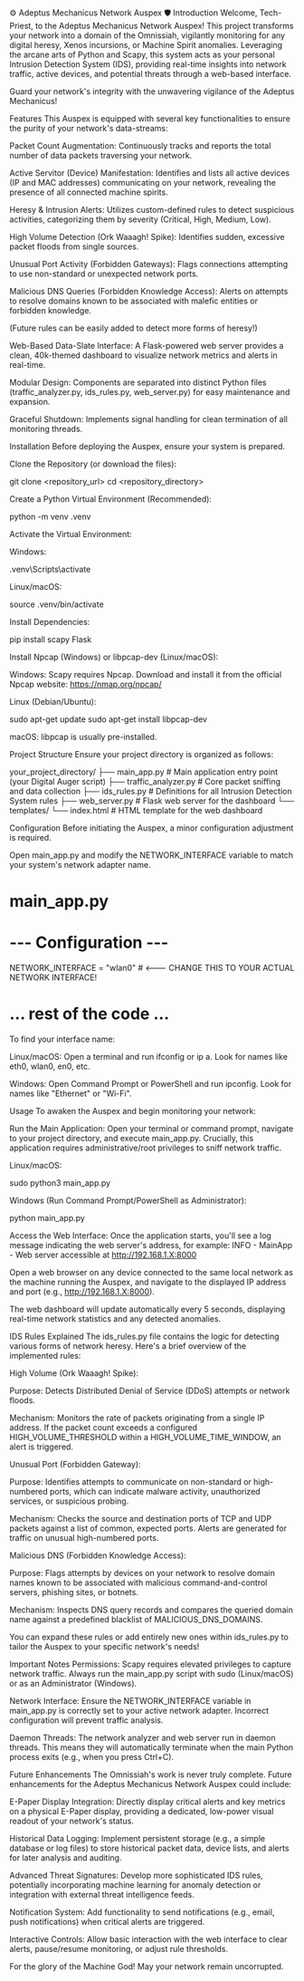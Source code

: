 ⚙️ Adeptus Mechanicus Network Auspex 🛡️
Introduction
Welcome, Tech-Priest, to the Adeptus Mechanicus Network Auspex! This project transforms your network into a domain of the Omnissiah, vigilantly monitoring for any digital heresy, Xenos incursions, or Machine Spirit anomalies. Leveraging the arcane arts of Python and Scapy, this system acts as your personal Intrusion Detection System (IDS), providing real-time insights into network traffic, active devices, and potential threats through a web-based interface.

Guard your network's integrity with the unwavering vigilance of the Adeptus Mechanicus!

Features
This Auspex is equipped with several key functionalities to ensure the purity of your network's data-streams:

Packet Count Augmentation: Continuously tracks and reports the total number of data packets traversing your network.

Active Servitor (Device) Manifestation: Identifies and lists all active devices (IP and MAC addresses) communicating on your network, revealing the presence of all connected machine spirits.

Heresy & Intrusion Alerts: Utilizes custom-defined rules to detect suspicious activities, categorizing them by severity (Critical, High, Medium, Low).

High Volume Detection (Ork Waaagh! Spike): Identifies sudden, excessive packet floods from single sources.

Unusual Port Activity (Forbidden Gateways): Flags connections attempting to use non-standard or unexpected network ports.

Malicious DNS Queries (Forbidden Knowledge Access): Alerts on attempts to resolve domains known to be associated with malefic entities or forbidden knowledge.

(Future rules can be easily added to detect more forms of heresy!)

Web-Based Data-Slate Interface: A Flask-powered web server provides a clean, 40k-themed dashboard to visualize network metrics and alerts in real-time.

Modular Design: Components are separated into distinct Python files (traffic_analyzer.py, ids_rules.py, web_server.py) for easy maintenance and expansion.

Graceful Shutdown: Implements signal handling for clean termination of all monitoring threads.

Installation
Before deploying the Auspex, ensure your system is prepared.

Clone the Repository (or download the files):

git clone <repository_url>
cd <repository_directory>

Create a Python Virtual Environment (Recommended):

python -m venv .venv

Activate the Virtual Environment:

Windows:

.venv\Scripts\activate

Linux/macOS:

source .venv/bin/activate

Install Dependencies:

pip install scapy Flask

Install Npcap (Windows) or libpcap-dev (Linux/macOS):

Windows: Scapy requires Npcap. Download and install it from the official Npcap website: https://nmap.org/npcap/

Linux (Debian/Ubuntu):

sudo apt-get update
sudo apt-get install libpcap-dev

macOS: libpcap is usually pre-installed.

Project Structure
Ensure your project directory is organized as follows:

your_project_directory/
├── main_app.py             # Main application entry point (your Digital Auger script)
├── traffic_analyzer.py     # Core packet sniffing and data collection
├── ids_rules.py            # Definitions for all Intrusion Detection System rules
├── web_server.py           # Flask web server for the dashboard
└── templates/
    └── index.html          # HTML template for the web dashboard

Configuration
Before initiating the Auspex, a minor configuration adjustment is required.

Open main_app.py and modify the NETWORK_INTERFACE variable to match your system's network adapter name.

# main_app.py

# --- Configuration ---
NETWORK_INTERFACE = "wlan0"  # <--- CHANGE THIS TO YOUR ACTUAL NETWORK INTERFACE!
# ... rest of the code ...

To find your interface name:

Linux/macOS: Open a terminal and run ifconfig or ip a. Look for names like eth0, wlan0, en0, etc.

Windows: Open Command Prompt or PowerShell and run ipconfig. Look for names like "Ethernet" or "Wi-Fi".

Usage
To awaken the Auspex and begin monitoring your network:

Run the Main Application:
Open your terminal or command prompt, navigate to your project directory, and execute main_app.py. Crucially, this application requires administrative/root privileges to sniff network traffic.

Linux/macOS:

sudo python3 main_app.py

Windows (Run Command Prompt/PowerShell as Administrator):

python main_app.py

Access the Web Interface:
Once the application starts, you'll see a log message indicating the web server's address, for example:
INFO - MainApp - Web server accessible at http://192.168.1.X:8000

Open a web browser on any device connected to the same local network as the machine running the Auspex, and navigate to the displayed IP address and port (e.g., http://192.168.1.X:8000).

The web dashboard will update automatically every 5 seconds, displaying real-time network statistics and any detected anomalies.

IDS Rules Explained
The ids_rules.py file contains the logic for detecting various forms of network heresy. Here's a brief overview of the implemented rules:

High Volume (Ork Waaagh! Spike):

Purpose: Detects Distributed Denial of Service (DDoS) attempts or network floods.

Mechanism: Monitors the rate of packets originating from a single IP address. If the packet count exceeds a configured HIGH_VOLUME_THRESHOLD within a HIGH_VOLUME_TIME_WINDOW, an alert is triggered.

Unusual Port (Forbidden Gateway):

Purpose: Identifies attempts to communicate on non-standard or high-numbered ports, which can indicate malware activity, unauthorized services, or suspicious probing.

Mechanism: Checks the source and destination ports of TCP and UDP packets against a list of common, expected ports. Alerts are generated for traffic on unusual high-numbered ports.

Malicious DNS (Forbidden Knowledge Access):

Purpose: Flags attempts by devices on your network to resolve domain names known to be associated with malicious command-and-control servers, phishing sites, or botnets.

Mechanism: Inspects DNS query records and compares the queried domain name against a predefined blacklist of MALICIOUS_DNS_DOMAINS.

You can expand these rules or add entirely new ones within ids_rules.py to tailor the Auspex to your specific network's needs!

Important Notes
Permissions: Scapy requires elevated privileges to capture network traffic. Always run the main_app.py script with sudo (Linux/macOS) or as an Administrator (Windows).

Network Interface: Ensure the NETWORK_INTERFACE variable in main_app.py is correctly set to your active network adapter. Incorrect configuration will prevent traffic analysis.

Daemon Threads: The network analyzer and web server run in daemon threads. This means they will automatically terminate when the main Python process exits (e.g., when you press Ctrl+C).

Future Enhancements
The Omnissiah's work is never truly complete. Future enhancements for the Adeptus Mechanicus Network Auspex could include:

E-Paper Display Integration: Directly display critical alerts and key metrics on a physical E-Paper display, providing a dedicated, low-power visual readout of your network's status.

Historical Data Logging: Implement persistent storage (e.g., a simple database or log files) to store historical packet data, device lists, and alerts for later analysis and auditing.

Advanced Threat Signatures: Develop more sophisticated IDS rules, potentially incorporating machine learning for anomaly detection or integration with external threat intelligence feeds.

Notification System: Add functionality to send notifications (e.g., email, push notifications) when critical alerts are triggered.

Interactive Controls: Allow basic interaction with the web interface to clear alerts, pause/resume monitoring, or adjust rule thresholds.

For the glory of the Machine God! May your network remain uncorrupted.
